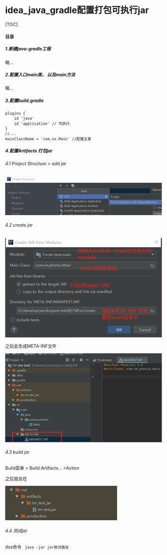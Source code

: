 # idea_java_gradle配置打包可执行jar

[TOC]

#### 目录

##### 1.新建java-gradle工程

略...

##### 2.配置入口main类， 以及main方法

略...

##### 3.配置build.gradle 

```
plugins {
    id 'java'
    id 'application' // 可执行
}
//...
mainClassName = 'com.xx.Main' //配置主类
```

##### 4.配置Artifacts 打包jar

###### 4.1 Project Structure > add jar

![Add jar](RES/15669004041553.png)



###### 4.2 create jar

![Create JAR from Modules](RES/15669008043731.png)

之后会生成META-INF文件

![生成META-INF文件](RES/15669012783050.png)

###### 4.3 build jar

Build菜单 > Build Artifacts... >Action 

之后就会在

![生成JAR](RES/1566901388-1.jpg)

###### 4.4 测试jar

dos命令 ` java -jar jar绝对路径`



















